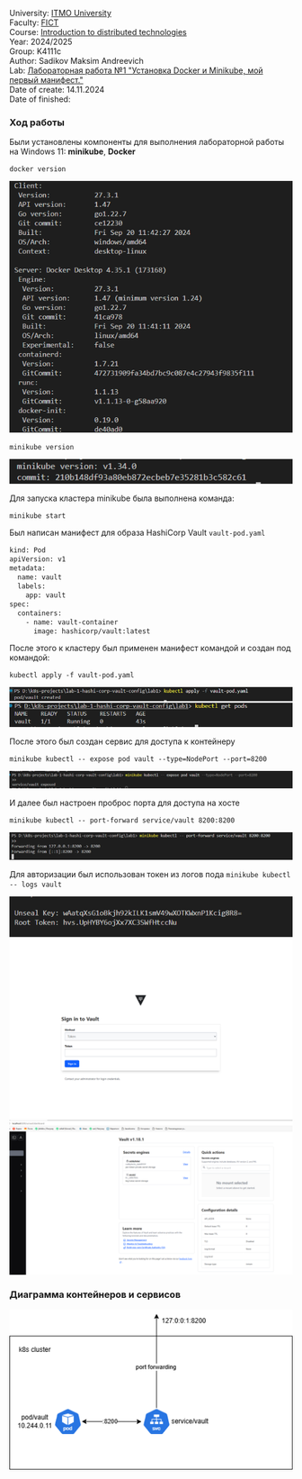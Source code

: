 University: [ITMO University](https://itmo.ru/ru/) <br>
Faculty: [FICT](https://fict.itmo.ru) <br>
Course: [Introduction to distributed technologies](https://github.com/itmo-ict-faculty/introduction-to-distributed-technologies) <br>
Year: 2024/2025 <br>
Group: K4111c <br>
Author: Sadikov Maksim Andreevich <br>
Lab: [Лабораторная работа №1 "Установка Docker и Minikube, мой первый манифест."](https://itmo-ict-faculty.github.io/introduction-to-distributed-technologies/education/labs2023_2024/lab1/lab1/) <br>
Date of create: 14.11.2024 <br>
Date of finished: <br>

### Ход работы

Были установлены компоненты для выполнения лабораторной работы на Windows 11: **minikube**, **Docker**

```
docker version
```

![alt text](screenshots/image.png)

```
minikube version
```

![alt text](screenshots/image-1.png)

Для запуска кластера minikube была выполнена команда:

```
minikube start
```

Был написан манифест для образа HashiCorp Vault `vault-pod.yaml`

```
kind: Pod
apiVersion: v1
metadata:
  name: vault
  labels:
    app: vault
spec:
  containers:
    - name: vault-container
      image: hashicorp/vault:latest

```

После этого к кластеру был применен манифест командой и создан под командой:

```
kubectl apply -f vault-pod.yaml
```

![alt text](screenshots/image-3.png)
![alt text](screenshots/image-2.png)

После этого был создан сервис для доступа к контейнеру

```
minikube kubectl -- expose pod vault --type=NodePort --port=8200
```

![alt text](screenshots/image-4.png)

И далее был настроен проброс порта для доступа на хосте

```
minikube kubectl -- port-forward service/vault 8200:8200
```

![alt text](screenshots/image-5.png)

Для авторизации был использован токен из логов пода `minikube kubectl -- logs vault`

![alt text](screenshots/image-8.png)
![alt text](screenshots/image-7.png)
![alt text](screenshots/image-6.png)

### Диаграмма контейнеров и сервисов

![alt text](screenshots/vault-pod-diagram.drawio.png)
